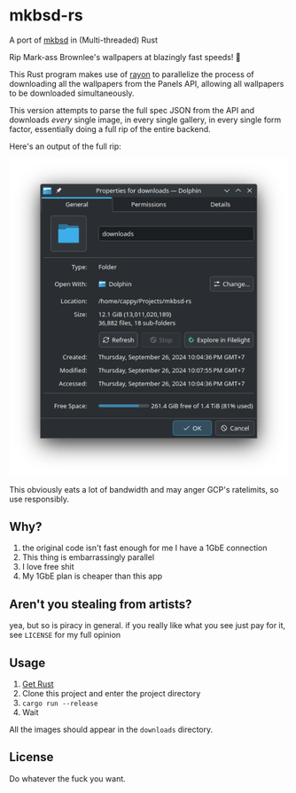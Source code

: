 # mkbsd-rs

A port of [mkbsd](https://github.com/nadimkobeissi/mkbsd) in (Multi-threaded) Rust

Rip Mark-ass Brownlee's wallpapers at blazingly fast speeds! 🚀

This Rust program makes use of [rayon](https://github.com/rayon-rs/rayon) to parallelize the process of downloading all the wallpapers from the Panels API, allowing all wallpapers
to be downloaded simultaneously.

This version attempts to parse the full spec JSON from the API and downloads _every_ single image, in every single gallery, in every single form factor, essentially doing a full
rip of the entire backend.

Here's an output of the full rip:

![image](./assets/folder.png)

This obviously eats a lot of bandwidth and may anger GCP's ratelimits, so use responsibly.

## Why?

1. the original code isn't fast enough for me I have a 1GbE connection
2. This thing is embarrassingly parallel
3. I love free shit
4. My 1GbE plan is cheaper than this app

## Aren't you stealing from artists?

yea, but so is piracy in general. if you really like what you see just pay for it, see `LICENSE` for my full opinion

## Usage

1. [Get Rust](https://rustup.rs)
2. Clone this project and enter the project directory
3. `cargo run --release`
4. Wait

All the images should appear in the `downloads` directory.

## License

Do whatever the fuck you want.
